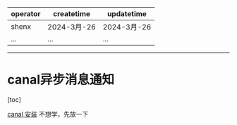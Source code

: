 | operator | createtime | updatetime |
| ---- | ---- | ---- |
| shenx | 2024-3月-26 | 2024-3月-26  |
| ... | ... | ... |
---
# canal异步消息通知

[toc]

[canal 安装](https://www.bilibili.com/video/BV1xF411R7Z9?p=36&spm_id_from=pageDriver&vd_source=8fb3a82a92eebdb73fc7444aebb1a21e)
不想学，先放一下